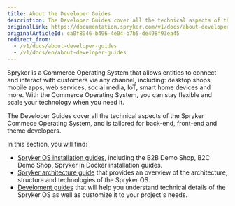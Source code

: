 ```yaml
---
title: About the Developer Guides
description: The Developer Guides cover all the technical aspects of the Spryker Commece Operating System, and is tailored for back-end, front-end and theme developers.
originalLink: https://documentation.spryker.com/v1/docs/about-developer-guides
originalArticleId: ca0f8946-b496-4e04-b7b5-de498f93ea45
redirect_from:
  - /v1/docs/about-developer-guides
  - /v1/docs/en/about-developer-guides
---
```


Spryker is a Commerce Operating System that allows entities to connect and interact with customers via any channel, including: desktop shops, mobile apps, web services, social media, IoT, smart home devices and more. With the Commerce Operating System, you can stay flexible and scale your technology when you need it.

The Developer Guides cover all the technical aspects of the Spryker Commece Operating System, and is tailored for back-end, front-end and theme developers.

In this section, you will find: 
* [Spryker OS installation guides](/docs/scos/dev/developer-guides/201811.0/installation/about-installation.html), including the B2B Demo Shop, B2C Demo Shop,  Spryker in Docker installation guides.
* [Spryker architecture guide](/docs/scos/dev/architecture/architecture.html) that provides an overview of the architecture, structure and technologies  of the Spryker OS.
* [Develoment guides](/docs/scos/dev/developer-guides/201811.0/development-guide/about-the-development-guide.html) that will help you understand technical details of the Spryker OS as well as customize it to your project's needs.
